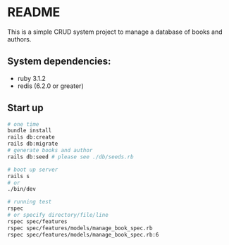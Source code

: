 # README

This is a simple CRUD system project to manage a database of books and authors.

## System dependencies:
- ruby 3.1.2
- redis (6.2.0 or greater)

## Start up
```bash
# one time
bundle install
rails db:create
rails db:migrate
# generate books and author
rails db:seed # please see ./db/seeds.rb

# boot up server
rails s 
# or
./bin/dev

# running test
rspec
# or specify directory/file/line
rspec spec/features
rspec spec/features/models/manage_book_spec.rb
rspec spec/features/models/manage_book_spec.rb:6
```
